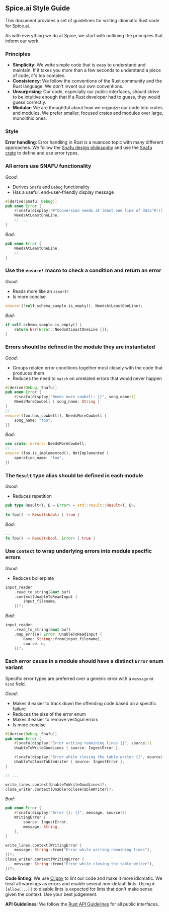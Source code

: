 ## Spice.ai Style Guide

This document provides a set of guidelines for writing idiomatic Rust code for Spice.ai.

As with everything we do at Spice, we start with outlining the principles that inform our work.

### Principles

- **Simplicity**: We write simple code that is easy to understand and maintain. If it takes you more than a few seconds to understand a piece of code, it's too complex.
- **Consistency**: We follow the conventions of the Rust community and the Rust language. We don't invent our own conventions.
- **Unsurprising**: Our code, especially our public interfaces, should strive to be intuitive enough that if a Rust developer had to guess, they would guess correctly.
- **Modular**: We are thoughtful about how we organize our code into crates and modules. We prefer smaller, focused crates and modules over large, monolithic ones.

### Style

**Error handling**: Error handling in Rust is a nuanced topic with many different approaches. We follow the [Snafu design philosophy](https://docs.rs/snafu/latest/snafu/guide/philosophy/index.html#snafus-design-philosophy) and use the [Snafu crate](https://docs.rs/snafu/latest/snafu/index.html) to define and use error types.

### All errors use SNAFU functionality

*Good*:

* Derives `Snafu` and `Debug` functionality
* Has a useful, end-user-friendly display message

```rust
#[derive(Snafu, Debug)]
pub enum Error {
    #[snafu(display(r#"Conversion needs at least one line of data"#))]
    NeedsAtLeastOneLine,
    // ...
}
```

*Bad*:

```rust
pub enum Error {
    NeedsAtLeastOneLine,
    // ...
}
```

### Use the `ensure!` macro to check a condition and return an error

*Good*:

* Reads more like an `assert!`
* Is more concise

```rust
ensure!(!self.schema_sample.is_empty(), NeedsAtLeastOneLine);
```

*Bad*:

```rust
if self.schema_sample.is_empty() {
    return Err(Error::NeedsAtLeastOneLine {});
}
```

### Errors should be defined in the module they are instantiated

*Good*:

* Groups related error conditions together most closely with the code that produces them
* Reduces the need to `match` on unrelated errors that would never happen

```rust
#[derive(Debug, Snafu)]
pub enum Error {
    #[snafu(display("Needs more cowbell: {}", song_name))]
    NeedsMoreCowbell { song_name: String }
}
// ...
ensure!(foo.has_cowbell(), NeedsMoreCowbell {
    song_name: "foo",
})
```

*Bad*:

```rust
use crate::errors::NeedsMoreCowbell;
// ...
ensure!(foo.is_implemented(), NotImplemented {
    operation_name: "foo",
})
```

### The `Result` type alias should be defined in each module

*Good*:

* Reduces repetition

```rust
pub type Result<T, E = Error> = std::result::Result<T, E>;
...
fn foo() -> Result<bool> { true }
```

*Bad*:

```rust
...
fn foo() -> Result<bool, Error> { true }
```

### Use `context` to wrap underlying errors into module specific errors

*Good*:

* Reduces boilerplate

```rust
input_reader
    .read_to_string(&mut buf)
    .context(UnableToReadInput {
        input_filename,
    })?;
```

*Bad*:

```rust
input_reader
    .read_to_string(&mut buf)
    .map_err(|e| Error::UnableToReadInput {
        name: String::from(input_filename),
        source: e,
    })?;
```

### Each error cause in a module should have a distinct `Error` enum variant

Specific error types are preferred over a generic error with a `message` or `kind` field.

*Good*:

- Makes it easier to track down the offending code based on a specific failure
- Reduces the size of the error enum
- Makes it easier to remove vestigial errors
- Is more concise

```rust
#[derive(Debug, Snafu)]
pub enum Error {
    #[snafu(display("Error writing remaining lines {}", source))]
    UnableToWriteGoodLines { source: IngestError },

    #[snafu(display("Error while closing the table writer {}", source))]
    UnableToCloseTableWriter { source: IngestError },
}

// ...

write_lines.context(UnableToWriteGoodLines)?;
close_writer.context(UnableToCloseTableWriter)?;
```

*Bad*:

```rust
pub enum Error {
    #[snafu(display("Error {}: {}", message, source))]
    WritingError {
        source: IngestError,
        message: String,
    },
}

write_lines.context(WritingError {
    message: String::from("Error while writing remaining lines"),
})?;
close_writer.context(WritingError {
    message: String::from("Error while closing the table writer"),
})?;
```

**Code linting**: We use [Clippy](https://doc.rust-lang.org/stable/clippy/index.html) to lint our code and make it more idiomatic. We treat all warnings as errors and enable several non-default lints. Using `#[allow(...)]` to disable lints is expected for lints that don't make sense given the context. Use your best judgement.

**API Guidelines**: We follow the [Rust API Guidelines](https://rust-lang.github.io/api-guidelines/about.html) for all public interfaces.